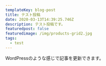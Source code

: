 ```yaml
---
templateKey: blog-post
title: テスト投稿
date: 2020-03-13T14:39:25.746Z
description: テスト投稿です。
featuredpost: false
featuredimage: /img/products-grid2.jpg
tags:
  - test
---
```

WordPressのような感じで記事を更新できます。